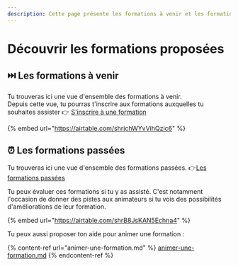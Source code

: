 ```yaml
---
description: Cette page présente les formations à venir et les formations passées.
---
```


# Découvrir les formations proposées

## ⏭️ Les formations à venir

Tu trouveras ici une vue d'ensemble des formations à venir.\
Depuis cette vue, tu pourras t'inscrire aux formations auxquelles tu souhaites assister 👉 [S'inscrire à une formation](https://airtable.com/shr5Uaqje8eV9BabU)

{% embed url="https://airtable.com/shrjchWYvVihQzic6" %}

## ⏰ Les formations passées

Tu trouveras ici une vue d'ensemble des formations passées. 👉[Les formations passées](https://airtable.com/shrB8JsKAN5Echna4)

Tu peux évaluer ces formations si tu y as assisté. C'est notamment l'occasion de donner des pistes aux animateurs si tu vois des possibilités d'améliorations de leur formation.

{% embed url="https://airtable.com/shrB8JsKAN5Echna4" %}

Tu peux aussi proposer ton aide pour animer une formation :&#x20;

{% content-ref url="animer-une-formation.md" %}
[animer-une-formation.md](animer-une-formation.md)
{% endcontent-ref %}

